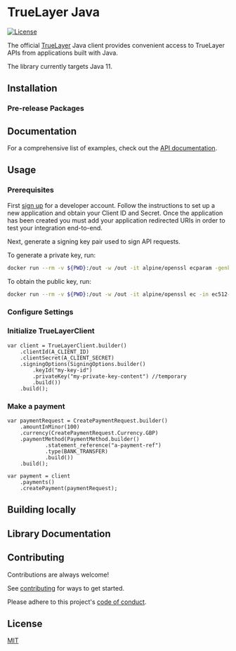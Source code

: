 # TrueLayer Java

[![License](https://img.shields.io/:license-mit-blue.svg)](https://truelayer.mit-license.org/)


The official [TrueLayer](https://truelayer.com) Java client provides convenient access to TrueLayer APIs from applications built with Java. 

The library currently targets Java 11.

## Installation


### Pre-release Packages


## Documentation

For a comprehensive list of examples, check out the [API documentation](https://docs.truelayer.com).

## Usage

### Prerequisites

First [sign up](https://console.truelayer.com/) for a developer account. Follow the instructions to set up a new application and obtain your Client ID and Secret. Once the application has been created you must add your application redirected URIs in order to test your integration end-to-end. 

Next, generate a signing key pair used to sign API requests.

To generate a private key, run:

```sh
docker run --rm -v ${PWD}:/out -w /out -it alpine/openssl ecparam -genkey -name secp521r1 -noout -out ec512-private-key.pem
```

To obtain the public key, run:

```sh
docker run --rm -v ${PWD}:/out -w /out -it alpine/openssl ec -in ec512-private-key.pem -pubout -out ec512-public-key.pem
```


### Configure Settings


### Initialize TrueLayerClient
```
var client = TrueLayerClient.builder()
    .clientId(A_CLIENT_ID)
    .clientSecret(A_CLIENT_SECRET)
    .signingOptions(SigningOptions.builder()
        .keyId("my-key-id")
        .privateKey("my-private-key-content") //temporary
        .build())
    .build();
```

### Make a payment
```
var paymentRequest = CreatePaymentRequest.builder()
    .amountInMinor(100)
    .currency(CreatePaymentRequest.Currency.GBP)
    .paymentMethod(PaymentMethod.builder()
            .statement_reference("a-payment-ref")
            .type(BANK_TRANSFER)
            .build())
    .build();

var payment = client
    .payments()
    .createPayment(paymentRequest);
```

## Building locally


## Library Documentation

## Contributing

Contributions are always welcome!

See [contributing](contributing.md) for ways to get started.

Please adhere to this project's [code of conduct](CODE_OF_CONDUCT.md).

  
## License

[MIT](LICENSE)
